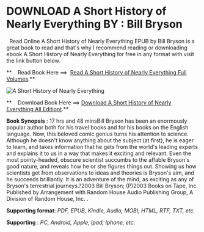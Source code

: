  **DOWNLOAD A Short History of Nearly Everything BY : Bill Bryson**
==================================================================

  Read Online A Short History of Nearly Everything EPUB by Bill Bryson is a great book to read and that's why I recommend reading or downloading ebook A Short History of Nearly Everything for free in any format with visit the link button below.

**    Read Book Here ==>  [Read A Short History of Nearly Everything Full Volumes](https://goodreadbook.site/?book=B0000U7N00).**

![A Short History of Nearly Everything](https://i.gr-assets.com/images/S/compressed.photo.goodreads.com/books/1423242811l/24852505.jpg)

**    Download Book Here ==> [Download A Short History of Nearly Everything All Editiont](https://goodreadbook.site/?book=B0000U7N00).**

**Book Synopsis** : 17 hrs and 48 minsBill Bryson has been an enormously popular author both for his travel books and for his books on the English language. Now, this beloved comic genius turns his attention to science. Although he doesn't know anything about the subject (at first), he is eager to learn, and takes information that he gets from the world's leading experts and explains it to us in a way that makes it exciting and relevant. Even the most pointy-headed, obscure scientist succumbs to the affable Bryson's good nature, and reveals how he or she figures things out. Showing us how scientists get from observations to ideas and theories is Bryson's aim, and he succeeds brilliantly. It is an adventure of the mind, as exciting as any of Bryson's terrestrial journeys.?2003 Bill Bryson; (P)2003 Books on Tape, Inc. Published by Arrangement with Random House Audio Publishing Group, A Division of Random House, Inc. .

**Supporting format**: _PDF, EPUB, Kindle, Audio, MOBI, HTML, RTF, TXT, etc._

**Supporting** : _PC, Android, Apple, Ipad, Iphone, etc._